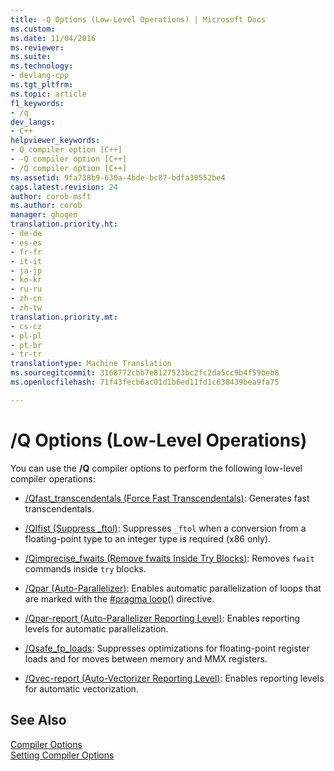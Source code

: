 ```yaml
---
title: -Q Options (Low-Level Operations) | Microsoft Docs
ms.custom: 
ms.date: 11/04/2016
ms.reviewer: 
ms.suite: 
ms.technology:
- devlang-cpp
ms.tgt_pltfrm: 
ms.topic: article
f1_keywords:
- /q
dev_langs:
- C++
helpviewer_keywords:
- Q compiler option [C++]
- -Q compiler option [C++]
- /Q compiler option [C++]
ms.assetid: 9fa738b9-630a-4bde-bc87-bdfa30552be4
caps.latest.revision: 24
author: corob-msft
ms.author: corob
manager: ghogen
translation.priority.ht:
- de-de
- es-es
- fr-fr
- it-it
- ja-jp
- ko-kr
- ru-ru
- zh-cn
- zh-tw
translation.priority.mt:
- cs-cz
- pl-pl
- pt-br
- tr-tr
translationtype: Machine Translation
ms.sourcegitcommit: 3168772cbb7e8127523bc2fc2da5cc9b4f59beb8
ms.openlocfilehash: 71f43fecb6ac01d1b6ed11fd1c638439bea9fa75

---
```

# /Q Options (Low-Level Operations)
You can use the **/Q** compiler options to perform the following low-level compiler operations:  
  
-   [/Qfast_transcendentals (Force Fast Transcendentals)](../../build/reference/qfast-transcendentals-force-fast-transcendentals.md): Generates fast transcendentals.  
  
-   [/QIfist (Suppress _ftol)](../../build/reference/qifist-suppress-ftol.md): Suppresses `_ftol` when a conversion from a floating-point type to an integer type is required (x86 only).  
  
-   [/Qimprecise_fwaits (Remove fwaits Inside Try Blocks)](../../build/reference/qimprecise-fwaits-remove-fwaits-inside-try-blocks.md): Removes `fwait` commands inside `try` blocks.  
  
-   [/Qpar (Auto-Parallelizer)](../../build/reference/qpar-auto-parallelizer.md): Enables automatic parallelization of loops that are marked with the [#pragma loop()](../../preprocessor/loop.md) directive.  
  
-   [/Qpar-report (Auto-Parallelizer Reporting Level)](../../build/reference/qpar-report-auto-parallelizer-reporting-level.md): Enables reporting levels for automatic parallelization.  
  
-   [/Qsafe_fp_loads](../../build/reference/qsafe-fp-loads.md): Suppresses optimizations for floating-point register loads and for moves between memory and MMX registers.  
  
-   [/Qvec-report (Auto-Vectorizer Reporting Level)](../../build/reference/qvec-report-auto-vectorizer-reporting-level.md): Enables reporting levels for automatic vectorization.  
  
## See Also  
 [Compiler Options](../../build/reference/compiler-options.md)   
 [Setting Compiler Options](../../build/reference/setting-compiler-options.md)


<!--HONumber=Jan17_HO2-->


